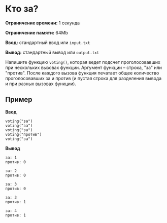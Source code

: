 # Кто за?

**Ограничение времени:** 1 секунда

**Ограничение памяти:** 64Mb

**Ввод:** стандартный ввод или `input.txt`

**Вывод:** стандартный вывод или `output.txt`

Напишите функцию `voting()`, которая ведет подсчет проголосовавших при нескольких вызовах функции. Аргумент функции – строка, "за" или "против". После каждого вызова функция печатает общее количество проголосовавших за и против (и пустая строка для разделения вывода и при разных вызовах функции).

## Пример

**Ввод**
```
voting("за")
voting("за")
voting("за")
voting("против")
voting("за")
```

**Вывод**
```
за: 1
против: 0

за: 2
против: 0

за: 3
против: 0

за: 3
против: 1

за: 4
против: 1